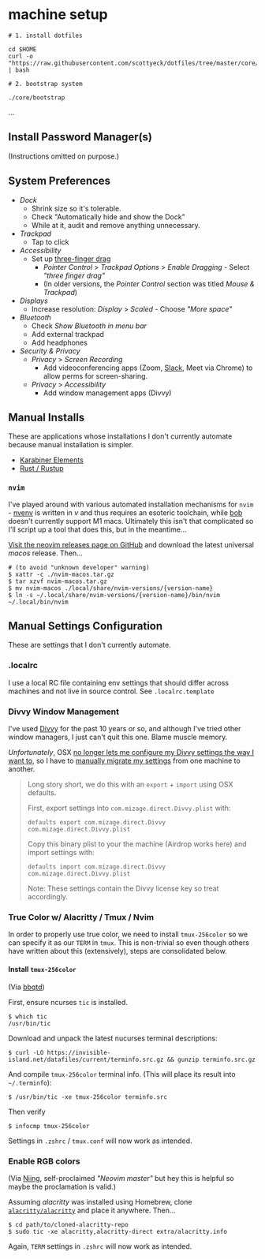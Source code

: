 # machine setup

```
# 1. install dotfiles

cd $HOME
curl -o "https://raw.githubusercontent.com/scottyeck/dotfiles/tree/master/core/install" | bash

# 2. bootstrap system

./core/bootstrap

```
…

## Install Password Manager(s)

(Instructions omitted on purpose.)

## System Preferences

- _Dock_
  - Shrink size so it's tolerable.
  - Check "Automatically hide and show the Dock"
  - While at it, audit and remove anything unnecessary.
- _Trackpad_
  - Tap to click
- _Accessibility_
  - Set up [three-finger drag](https://www.makeuseof.com/tag/three-finger-drag-mac/)
    - _Pointer Control_ > _Trackpad Options_ > _Enable Dragging_ - Select _"three finger drag"_
    - (In older versions, the _Pointer Control_ section was titled _Mouse & Trackpad_)
- _Displays_
  - Increase resolution: _Display_ > _Scaled_ - Choose _"More space"_
- _Bluetooth_
  - Check _Show Bluetooth in menu bar_
  - Add external trackpad
  - Add headphones
- _Security & Privacy_
  - _Privacy_ > _Screen Recording_
    - Add videoconferencing apps (Zoom, [Slack](https://slack.com/downloads/instructions/mac), Meet via Chrome) to allow perms for screen-sharing.
  - _Privacy_ > _Accessibility_
    - Add window management apps (Divvy)

## Manual Installs

These are applications whose installations I don't currently automate because manual installation is simpler.

* [Karabiner Elements](https://karabiner-elements.pqrs.org/docs/getting-started/installation/)
* [Rust / Rustup](https://www.rust-lang.org/learn/get-started)

### `nvim`

I've played around with various automated installation mechanisms for `nvim` - [nvenv](https://github.com/NTBBloodbath/nvenv) is written in _v_ and thus requires an esoteric toolchain, while [bob](https://github.com/MordechaiHadad/bob) doesn't currently support M1 macs. Ultimately this isn't that complicated so I'll script up a tool that does this, but in the meantime...

[Visit the neovim releases page on GitHub](https://github.com/neovim/neovim/releases) and download the latest universal _macos_ release. Then...

```
# (to avoid "unknown developer" warning)
$ xattr -c ./nvim-macos.tar.gz
$ tar xzvf nvim-macos.tar.gz
$ mv nvim-macos ./local/share/nvim-versions/{version-name}
$ ln -s ~/.local/share/nvim-versions/{version-name}/bin/nvim ~/.local/bin/nvim
```

## Manual Settings Configuration

These are settings that I don't currently automate.

### .localrc

I use a local RC file containing env settings that should differ across machines and not live in source control. See `.localrc.template`

### Divvy Window Management

I've used [Divvy](https://mizage.com/windivvy/) for the past 10 years or so, and although I've tried other window managers, I just can't quit this one. Blame muscle memory.

_Unfortunately_, OSX [no longer lets me configure my Divvy settings the way I want to](https://apple.stackexchange.com/a/430456), so I have to [manually migrate my settings](https://andrew.hawker.io/dailies/2021/03/01/migrate-divvy-configuration/) from one machine to another.

> Long story short, we do this with an `export` + `import` using OSX defaults.
> 
> First, export settings into `com.mizage.direct.Divvy.plist` with:
> 
> ```
> defaults export com.mizage.direct.Divvy com.mizage.direct.Divvy.plist
> ```
> 
> Copy this binary plist to your the machine (Airdrop works here) and import settings with:
>
> ```
> defaults import com.mizage.direct.Divvy com.mizage.direct.Divvy.plist
> ```
> 
> Note: These settings contain the Divvy license key so treat accordingly.

### True Color w/ Alacritty / Tmux / Nvim

In order to properly use true color, we need to install `tmux-256color` so we can specify it as our `TERM` in `tmux`. This is non-trivial so even though others have written about this (extensively), steps are consolidated below.

#### Install `tmux-256color`

(Via [bbqtd](https://gist.github.com/bbqtd/a4ac060d6f6b9ea6fe3aabe735aa9d95#the-right-way))

First, ensure ncurses `tic` is installed.

```
$ which tic
/usr/bin/tic
```

Download and unpack the latest nucurses terminal descriptions:

```
$ curl -LO https://invisible-island.net/datafiles/current/terminfo.src.gz && gunzip terminfo.src.gz
```

And compile `tmux-256color` terminal info. (This will place its result into `~/.terminfo`):

```
$ /usr/bin/tic -xe tmux-256color terminfo.src
```

Then verify

```
$ infocmp tmux-256color
```

Settings in `.zshrc` / `tmux.conf` will now work as intended.

### Enable RGB colors

(Via [Niing](https://unix.stackexchange.com/a/678901), self-proclaimed _"Neovim master"_ but hey this is helpful so maybe the proclamation is valid.)

Assuming _alacritty_ was installed using Homebrew, clone [`alacritty/alacritty`](https://github.com/alacritty/alacritty) and place it anywhere. Then...

```
$ cd path/to/cloned-alacritty-repo
$ sudo tic -xe alacritty,alacritty-direct extra/alacritty.info
```

Again, `TERM` settings in `.zshrc` will now work as intended.

